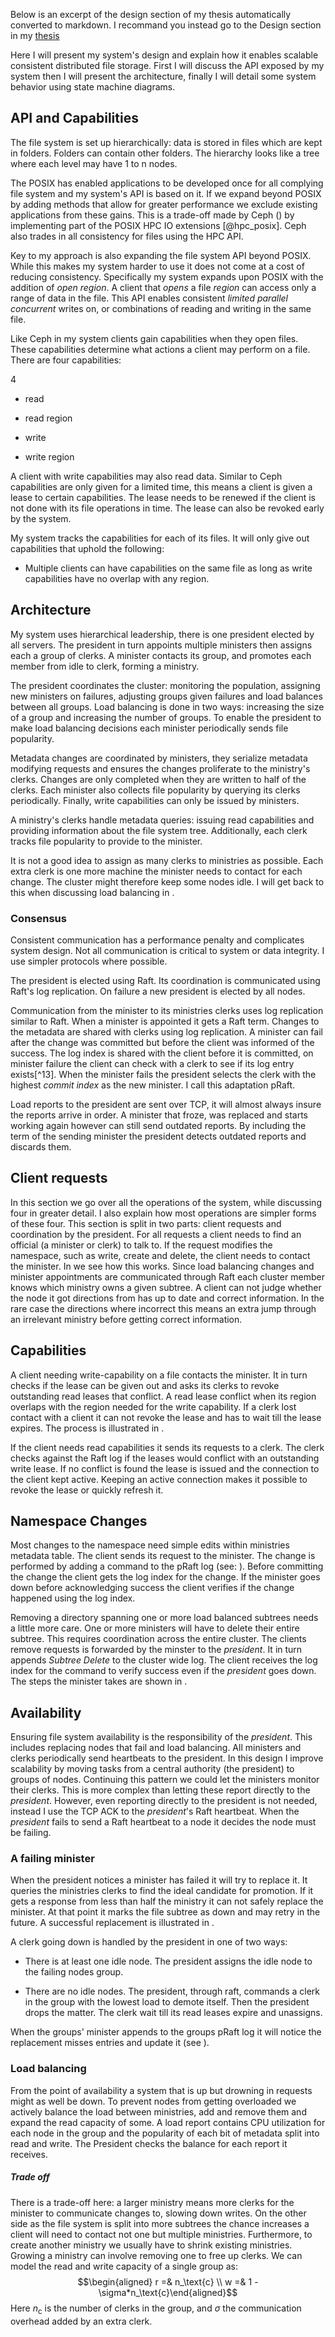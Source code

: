 Below is an excerpt of the design section of my thesis automatically converted to markdown. I recommand you instead go to the Design section in my [thesis](report/main.pdf)


Here I will present my system's design and explain how it enables scalable consistent distributed file storage. First I will discuss the API exposed by my system then I will present the architecture, finally I will detail some system behavior using state machine diagrams.

API and Capabilities
--------------------

The file system is set up hierarchically: data is stored in files which are kept in folders. Folders can contain other folders. The hierarchy looks like a tree where each level may have 1 to n nodes.

The POSIX has enabled applications to be developed once for all complying file system and my system's API is based on it. If we expand beyond POSIX by adding methods that allow for greater performance we exclude existing applications from these gains. This is a trade-off made by Ceph () by implementing part of the POSIX HPC IO extensions [@hpc_posix]. Ceph also trades in all consistency for files using the HPC API.

Key to my approach is also expanding the file system API beyond POSIX. While this makes my system harder to use it does not come at a cost of reducing consistency. Specifically my system expands upon POSIX with the addition of *open region*. A client that *opens* a file *region* can access only a range of data in the file. This API enables consistent *limited parallel concurrent* writes on, or combinations of reading and writing in the same file.

Like Ceph in my system clients gain capabilities when they open files. These capabilities determine what actions a client may perform on a file. There are four capabilities:

4

-   read

-   read region

-   write

-   write region

A client with write capabilities may also read data. Similar to Ceph capabilities are only given for a limited time, this means a client is given a lease to certain capabilities. The lease needs to be renewed if the client is not done with its file operations in time. The lease can also be revoked early by the system.

My system tracks the capabilities for each of its files. It will only give out capabilities that uphold the following:

-   Multiple clients can have capabilities on the same file as long as write capabilities have no overlap with any region.

Architecture 
------------

My system uses hierarchical leadership, there is one president elected by all servers. The president in turn appoints multiple ministers then assigns each a group of clerks. A minister contacts its group, and promotes each member from idle to clerk, forming a ministry.

The president coordinates the cluster: monitoring the population, assigning new ministers on failures, adjusting groups given failures and load balances between all groups. Load balancing is done in two ways: increasing the size of a group and increasing the number of groups. To enable the president to make load balancing decisions each minister periodically sends file popularity.

Metadata changes are coordinated by ministers, they serialize metadata modifying requests and ensures the changes proliferate to the ministry's clerks. Changes are only completed when they are written to half of the clerks. Each minister also collects file popularity by querying its clerks periodically. Finally, write capabilities can only be issued by ministers.

A ministry's clerks handle metadata queries: issuing read capabilities and providing information about the file system tree. Additionally, each clerk tracks file popularity to provide to the minister.

It is not a good idea to assign as many clerks to ministries as possible. Each extra clerk is one more machine the minister needs to contact for each change. The cluster might therefore keep some nodes idle. I will get back to this when discussing load balancing in .

### Consensus 

 Consistent communication has a performance penalty and complicates system design. Not all communication is critical to system or data integrity. I use simpler protocols where possible.

The president is elected using Raft. Its coordination is communicated using Raft's log replication. On failure a new president is elected by all nodes.

Communication from the minister to its ministries clerks uses log replication similar to Raft. When a minister is appointed it gets a Raft term. Changes to the metadata are shared with clerks using log replication. A minister can fail after the change was committed but before the client was informed of the success. The log index is shared with the client before it is committed, on minister failure the client can check with a clerk to see if its log entry exists[^13]. When the minister fails the president selects the clerk with the highest *commit index* as the new minister. I call this adaptation pRaft.

Load reports to the president are sent over TCP, it will almost always insure the reports arrive in order. A minister that froze, was replaced and starts working again however can still send outdated reports. By including the term of the sending minister the president detects outdated reports and discards them.

Client requests
---------------

In this section we go over all the operations of the system, while discussing four in greater detail. I also explain how most operations are simpler forms of these four. This section is split in two parts: client requests and coordination by the president. For all requests a client needs to find an official (a minister or clerk) to talk to. If the request modifies the namespace, such as write, create and delete, the client needs to contact the minister. In we see how this works. Since load balancing changes and minister appointments are communicated through Raft each cluster member knows which ministry owns a given subtree. A client can not judge whether the node it got directions from has up to date and correct information. In the rare case the directions where incorrect this means an extra jump through an irrelevant ministry before getting correct information.

Capabilities 
------------

A client needing write-capability on a file contacts the minister. It in turn checks if the lease can be given out and asks its clerks to revoke outstanding read leases that conflict. A read lease conflict when its region overlaps with the region needed for the write capability. If a clerk lost contact with a client it can not revoke the lease and has to wait till the lease expires. The process is illustrated in .

If the client needs read capabilities it sends its requests to a clerk. The clerk checks against the Raft log if the leases would conflict with an outstanding write lease. If no conflict is found the lease is issued and the connection to the client kept active. Keeping an active connection makes it possible to revoke the lease or quickly refresh it.

Namespace Changes 
-----------------

Most changes to the namespace need simple edits within ministries metadata table. The client sends its request to the minister. The change is performed by adding a command to the pRaft log (see: ). Before committing the change the client gets the log index for the change. If the minister goes down before acknowledging success the client verifies if the change happened using the log index.

Removing a directory spanning one or more load balanced subtrees needs a little more care. One or more ministers will have to delete their entire subtree. This requires coordination across the entire cluster. The clients remove requests is forwarded by the minster to the *president*. It in turn appends *Subtree Delete* to the cluster wide log. The client receives the log index for the command to verify success even if the *president* goes down. The steps the minister takes are shown in .

Availability
------------

Ensuring file system availability is the responsibility of the *president*. This includes replacing nodes that fail and load balancing. All ministers and clerks periodically send heartbeats to the president. In this design I improve scalability by moving tasks from a central authority (the president) to groups of nodes. Continuing this pattern we could let the ministers monitor their clerks. This is more complex than letting these report directly to the *president*. However, even reporting directly to the president is not needed, instead I use the TCP ACK to the *president*'s Raft heartbeat. When the *president* fails to send a Raft heartbeat to a node it decides the node must be failing.

### A failing minister 

When the president notices a minister has failed it will try to replace it. It queries the ministries clerks to find the ideal candidate for promotion. If it gets a response from less than half the ministry it can not safely replace the minister. At that point it marks the file subtree as down and may retry in the future. A successful replacement is illustrated in .

A clerk going down is handled by the president in one of two ways:

-   There is at least one idle node. The president assigns the idle node to the failing nodes group.

-   There are no idle nodes. The president, through raft, commands a clerk in the group with the lowest load to demote itself. Then the president drops the matter. The clerk wait till its read leases expire and unassigns.

When the groups' minister appends to the groups pRaft log it will notice the replacement misses entries and update it (see ).

### Load balancing 

From the point of availability a system that is up but drowning in requests might as well be down. To prevent nodes from getting overloaded we actively balance the load between ministries, add and remove them and expand the read capacity of some. A load report contains CPU utilization for each node in the group and the popularity of each bit of metadata split into read and write. The President checks the balance for each report it receives.

##### Trade off 

There is a trade-off here: a larger ministry means more clerks for the minister to communicate changes to, slowing down writes. On the other side as the file system is split into more subtrees the chance increases a client will need to contact not one but multiple ministries. Furthermore, to create another ministry we usually have to shrink existing ministries. Growing a ministry can involve removing one to free up clerks. We can model the read and write capacity of a single group as: $$\begin{aligned}
	r =& n_\text{c} \\
	w =& 1 - \sigma*n_\text{c}\end{aligned}$$ Here $n_\text{c}$ is the number of clerks in the group, and $\sigma$ the communication overhead added by an extra clerk.
